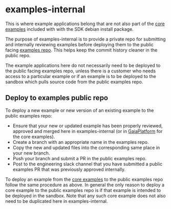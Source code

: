 # examples-internal

This is where example applications belong that are not also part of the [core examples](https://github.com/gaia-platform/GaiaPlatform/tree/master/production/examples) included with with the SDK debian install package.

The purpose of examples-internal is to provide a private repo for submitting and internally reviewing examples before deploying them to the public facing [examples repo](https://github.com/gaia-platform/examples). This helps keep the commit history cleaner in the public repo.

The example applications here do not necessarily need to be deployed to the public facing examples repo, unless there is a customer who needs access to a particular example or if an example is to be deployed to the sandbox which pulls source code from the public examples repo.

## Deploy to examples public repo
To deploy a new example or new version of an existing example to the public examples repo:
- Ensure that your new or updated example has been properly reviewed, approved and merged here in examples-internal (or in [GaiaPlatform](https://github.com/gaia-platform/GaiaPlatform/tree/master/production/examples) for the core examples).
- Create a branch with an appropriate name in the examples repo.
- Copy the new and updated files into the corresponding same place in your new branch.
- Push your branch and submit a PR in the public examples repo.
- Post to the engineering slack channel that you have submitted a public examples PR that was previously approved internally.

To deploy an example from the [core examples](https://github.com/gaia-platform/GaiaPlatform/tree/master/production/examples) to the public examples repo follow the same procedure as above. In general the only reason to deploy a core example to the public examples repo is if that example is intended to be deployed in the sandbox. Note that any such core example does not also need to be duplicated here in examples-internal.
